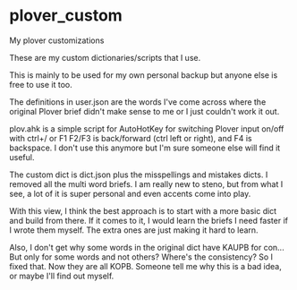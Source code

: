 # plover_custom
My plover customizations

These are my custom dictionaries/scripts that I use.

This is mainly to be used for my own personal backup but anyone else is free to use it too.

The definitions in user.json are the words I've come across where the original Plover brief didn't make sense to me or I just couldn't work it out. 

plov.ahk is a simple script for AutoHotKey for switching Plover input on/off with ctrl+/ or F1
F2/F3 is back/forward (ctrl left or right), and F4 is backspace. I don't use this anymore but I'm sure someone else will find it useful. 

The custom dict is dict.json plus the misspellings and mistakes dicts. I removed all the multi word briefs. I am really new to steno, but from what I see, a lot of it is super personal and even accents come into play.

With this view, I think the best approach is to start with a more basic dict and build from there. If it comes to it, I would learn the briefs I need faster if I wrote them myself. The extra ones are just making it hard to learn.

Also, I don't get why some words in the original dict have KAUPB for con... But only for some words and not others? Where's the consistency? So I fixed that. Now they are all KOPB. Someone tell me why this is a bad idea, or maybe I'll find out myself. 

